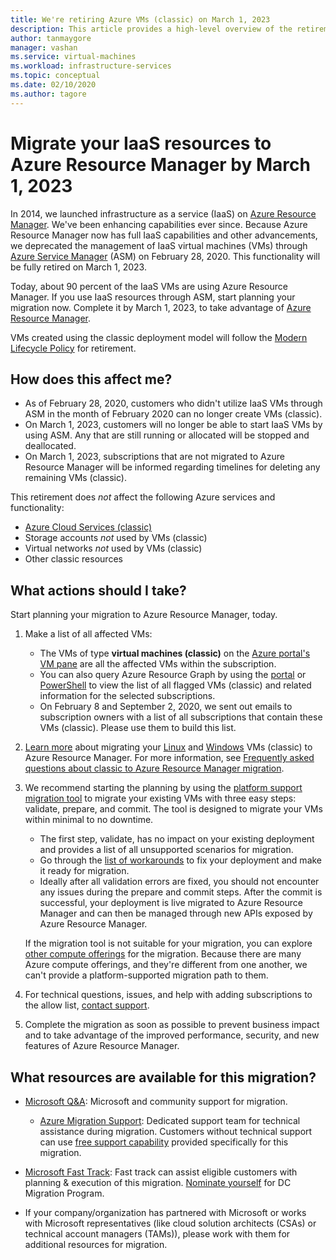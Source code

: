 ```yaml
---
title: We're retiring Azure VMs (classic) on March 1, 2023 
description: This article provides a high-level overview of the retirement of VMs created using the classic deployment model.
author: tanmaygore
manager: vashan
ms.service: virtual-machines
ms.workload: infrastructure-services
ms.topic: conceptual
ms.date: 02/10/2020
ms.author: tagore
---
```


# Migrate your IaaS resources to Azure Resource Manager by March 1, 2023 

In 2014, we launched infrastructure as a service (IaaS) on [Azure Resource Manager](https://azure.microsoft.com/features/resource-manager/). We've been enhancing capabilities ever since. Because Azure Resource Manager now has full IaaS capabilities and other advancements, we deprecated the management of IaaS virtual machines (VMs) through [Azure Service Manager](./migration-classic-resource-manager-faq.md#what-is-azure-service-manager-and-what-does-it-mean-by-classic) (ASM) on February 28, 2020. This functionality will be fully retired on March 1, 2023. 

Today, about 90 percent of the IaaS VMs are using Azure Resource Manager. If you use IaaS resources through ASM, start planning your migration now. Complete it by March 1, 2023, to take advantage of [Azure Resource Manager](../azure-resource-manager/management/index.yml).

VMs created using the classic deployment model will follow the [Modern Lifecycle Policy](https://support.microsoft.com/help/30881/modern-lifecycle-policy) for retirement.

## How does this affect me? 

- As of February 28, 2020, customers who didn't utilize IaaS VMs through ASM in the month of February 2020 can no longer create VMs (classic). 
- On March 1, 2023, customers will no longer be able to start IaaS VMs by using ASM. Any that are still running or allocated will be stopped and deallocated. 
- On March 1, 2023, subscriptions that are not migrated to Azure Resource Manager will be informed regarding timelines for deleting any remaining VMs (classic).  

This retirement does *not* affect the following Azure services and functionality: 
- [Azure Cloud Services (classic)](https://docs.microsoft.com/azure/cloud-services/cloud-services-choose-me)
- Storage accounts *not* used by VMs (classic) 
- Virtual networks *not* used by VMs (classic) 
- Other classic resources

## What actions should I take? 

Start planning your migration to Azure Resource Manager, today. 

1. Make a list of all affected VMs: 

   - The VMs of type **virtual machines (classic)** on the [Azure portal's VM pane](https://ms.portal.azure.com/#blade/HubsExtension/BrowseResourceBlade/resourceType/Microsoft.ClassicCompute%2FVirtualMachines) are all the affected VMs within the subscription. 
   - You can also query Azure Resource Graph by using the [portal](https://portal.azure.com/#blade/HubsExtension/ArgQueryBlade/query/resources%0A%7C%20where%20type%20%3D%3D%20%22microsoft.classiccompute%2Fvirtualmachines%22) or [PowerShell](../governance/resource-graph/concepts/work-with-data.md) to view the list of all flagged VMs (classic) and related information for the selected subscriptions. 
   - On February 8 and September 2, 2020, we sent out emails to subscription owners with a list of all subscriptions that contain these VMs (classic). Please use them to build this list. 

1. [Learn more](./migration-classic-resource-manager-overview.md) about migrating your [Linux](./migration-classic-resource-manager-plan.md) and [Windows](./migration-classic-resource-manager-plan.md) VMs (classic) to Azure Resource Manager. For more information, see [Frequently asked questions about classic to Azure Resource Manager migration](./migration-classic-resource-manager-faq.md).

1. We recommend starting the planning by using the [platform support migration tool](./migration-classic-resource-manager-overview.md) to migrate your existing VMs with three easy steps: validate, prepare, and commit. The tool is designed to migrate your VMs within minimal to no downtime. 

   - The first step, validate, has no impact on your existing deployment and provides a list of all unsupported scenarios for migration. 
   - Go through the [list of workarounds](./migration-classic-resource-manager-overview.md#unsupported-features-and-configurations) to fix your deployment and make it ready for migration. 
   - Ideally after all validation errors are fixed, you should not encounter any issues during the prepare and commit steps. After the commit is successful, your deployment is live migrated to Azure Resource Manager and can then be managed through new APIs exposed by Azure Resource Manager. 

   If the migration tool is not suitable for your migration, you can explore [other compute offerings](/azure/architecture/guide/technology-choices/compute-decision-tree) for the migration. Because there are many Azure compute offerings, and they're different from one another, we can't provide a platform-supported migration path to them.  

1. For technical questions, issues, and help with adding subscriptions to the allow list, [contact support](https://ms.portal.azure.com/#create/Microsoft.Support/Parameters/{"pesId":"6f16735c-b0ae-b275-ad3a-03479cfa1396","supportTopicId":"8a82f77d-c3ab-7b08-d915-776b4ff64ff4"}).

1. Complete the migration as soon as possible to prevent business impact and to take advantage of the improved performance, security, and new features of Azure Resource Manager. 

## What resources are available for this migration?

- [Microsoft Q&A](/answers/topics/azure-virtual-machines-migration.html): Microsoft and community support for migration.

   - [Azure Migration Support](https://ms.portal.azure.com/#create/Microsoft.Support/Parameters/{"pesId":"6f16735c-b0ae-b275-ad3a-03479cfa1396","supportTopicId":"1135e3d0-20e2-aec5-4ef0-55fd3dae2d58"}): Dedicated support team for technical assistance during migration. Customers without technical support can use [free support capability](https://ms.portal.azure.com/#create/Microsoft.Support/Parameters/%7B%0A%20%20%20%20%22pesId%22%3A%20%22f3dc5421-79ef-1efa-41a5-42bf3cbb52c6%22%2C%0A%20%20%20%20%22supportTopicId%22%3A%20%22794bb734-af1b-e2d5-a757-dac7438009ab%22%2C%0A%20%20%20%20%22contextInfo%22%3A%20%22Migrate%20IAAS%20resources%20from%20Classic%20%28ASM%29%20to%20Azure%20Resource%20Manager%20%28ARM%29%22%2C%0A%20%20%20%20%22caller%22%3A%20%22NoSupportPlanASM2ARM%22%2C%0A%20%20%20%20%22severity%22%3A%20%222%22%0A%7D) provided specifically for this migration. 

- [Microsoft Fast Track](https://www.microsoft.com/fasttrack): Fast track can assist eligible customers with planning & execution of this migration. [Nominate yourself](https://nam06.safelinks.protection.outlook.com/?url=https%3A%2F%2Fazure.microsoft.com%2Fen-us%2Fprograms%2Fazure-fasttrack%2F%23nomination&data=02%7C01%7CTanmay.Gore%40microsoft.com%7C3e75bbf3617944ec663a08d85c058340%7C72f988bf86f141af91ab2d7cd011db47%7C1%7C0%7C637360526032558561&sdata=CxWTVQQPVWNwEqDZKktXzNV74pX91uyJ8dY8YecIgGc%3D&reserved=0) for DC Migration Program.  

- If your company/organization has partnered with Microsoft or works with Microsoft representatives (like cloud solution architects (CSAs) or technical account managers (TAMs)), please work with them for additional resources for migration.
